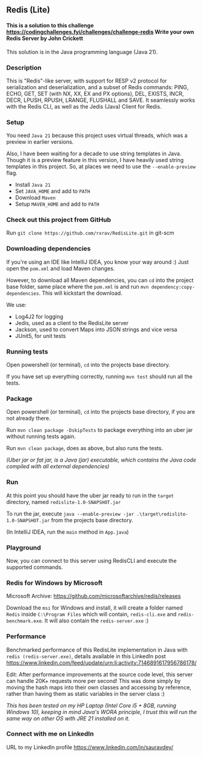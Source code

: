 ## Redis (Lite) 
#### This is a solution to this challenge https://codingchallenges.fyi/challenges/challenge-redis Write your own Redis Server by John Crickett
This solution is in the Java programming language (Java 21).

### Description
This is "Redis"-like server, with support for RESP v2 protocol for serialization and deserialization, and a subset of Redis commands: PING, ECHO, GET, SET (with NX, XX, EX and PX options), DEL, EXISTS, INCR, DECR, LPUSH, RPUSH, LRANGE, FLUSHALL and SAVE. It seamlessly works with the Redis CLI, as well as the Jedis (Java) Client for Redis.

### Setup

You need `Java 21` because this project uses virtual threads, which was a preview in earlier versions. 

Also, I have been waiting for a decade to use string templates in Java. 
Though it is a preview feature in this version, I have heavily used string templates in this project. So, at places we need to use the
`--enable-preview` flag.

- Install `Java 21`
- Set `JAVA_HOME` and add to `PATH`
- Download `Maven`
- Setup `MAVEN_HOME` and add to `PATH`

### Check out this project from GitHub 

Run `git clone https://github.com/rxrav/RedisLite.git` in git-scm

### Downloading dependencies

If you're using an IDE like IntelliJ IDEA, you know your way around :) Just open the `pom.xml` and load Maven changes.

However, to download all Maven dependencies, you can `cd` into the project base folder, same place where the `pom.xml` is 
and run `mvn dependency:copy-dependencies`. This will kickstart the download.

We use:
- Log4J2 for logging
- Jedis, used as a client to the RedisLite server
- Jackson, used to convert Maps into JSON strings and vice versa
- JUnit5, for unit tests

### Running tests

Open powershell (or terminal), `cd` into the projects base directory.

If you have set up everything correctly, running `mvn test` should run all the tests.

### Package

Open powershell (or terminal), `cd` into the projects base directory, if you are not already there.

Run `mvn clean package -DskipTests` to package everything into an uber jar without running tests again.

Run `mvn clean package`, does as above, but also runs the tests.

*(Uber jar or fat jar, is a Java (jar) executable, which contains the Java code compiled with all external dependencies)*

### Run

At this point you should have the uber jar ready to run in the `target` directory, named `redislite-1.0-SNAPSHOT.jar`

To run the jar, execute `java --enable-preview -jar .\target\redislite-1.0-SNAPSHOT.jar` from the projects base directory.

(In IntelliJ IDEA, run the `main` method in `App.java`)

### Playground

Now, you can connect to this server using RedisCLI and execute the supported commands.

### Redis for Windows by Microsoft

Microsoft Archive: https://github.com/microsoftarchive/redis/releases

Download the `msi` for Windows and install, it will create a folder named `Redis` inside `C:\Program Files`
which will contain, `redis-cli.exe` and `redis-benchmark.exe`. It will also contain the `redis-server.exe` :)

### Performance

Benchmarked performance of this RedisLite implementation in Java with `redis (redis-server.exe)`, details available in 
this LinkedIn post https://www.linkedin.com/feed/update/urn:li:activity:7146891617956786178/

Edit: After performance improvements at the source code level, this server can handle 20K+ requests more per second!
This was done simply by moving the hash maps into their own classes and accessing by reference, rather than having them as static variables in the server class :)

*This has been tested on my HP Laptop (Intel Core i5 + 8GB, running Windows 10), keeping in mind Java's WORA principle, 
I trust this will run the same way on other OS with JRE 21 installed on it.*

### Connect with me on LinkedIn

URL to my LinkedIn profile https://www.linkedin.com/in/sauravdey/
